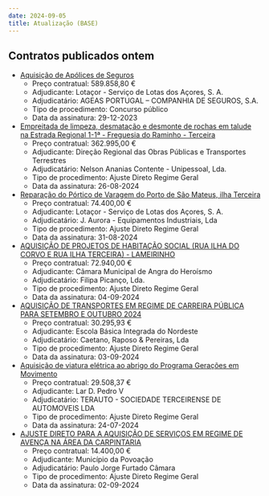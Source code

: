 ```yaml
---
date: 2024-09-05
title: Atualização (BASE)
---
```

## Contratos publicados ontem

* [Aquisição de Apólices de Seguros](https://www.base.gov.pt/Base4/pt/detalhe/?type=contratos&id=10903478)
  * Preço contratual: 589.858,80 €
  * Adjudicante: Lotaçor - Serviço de Lotas dos Açores, S. A.
  * Adjudicatário:  AGEAS PORTUGAL – COMPANHIA DE SEGUROS, S.A.
  * Tipo de procedimento: Concurso público
  * Data da assinatura: 29-12-2023
* [Empreitada de limpeza, desmatação e desmonte de rochas em talude na Estrada Regional 1-1ª - Freguesia do Raminho - Terceira](https://www.base.gov.pt/Base4/pt/detalhe/?type=contratos&id=10903087)
  * Preço contratual: 362.995,00 €
  * Adjudicante: Direção Regional das Obras Públicas e Transportes Terrestres
  * Adjudicatário: Nelson Ananias Contente - Unipessoal, Lda.
  * Tipo de procedimento: Ajuste Direto Regime Geral
  * Data da assinatura: 26-08-2024
* [Reparação do Pórtico de Varagem do Porto de São Mateus, ilha Terceira](https://www.base.gov.pt/Base4/pt/detalhe/?type=contratos&id=10903445)
  * Preço contratual: 74.400,00 €
  * Adjudicante: Lotaçor - Serviço de Lotas dos Açores, S. A.
  * Adjudicatário: J. Aurora - Equipamentos Industriais, Lda
  * Tipo de procedimento: Ajuste Direto Regime Geral
  * Data da assinatura: 31-08-2024
* [AQUISIÇÃO DE PROJETOS DE HABITAÇÃO SOCIAL (RUA ILHA DO CORVO E RUA ILHA TERCEIRA) - LAMEIRINHO](https://www.base.gov.pt/Base4/pt/detalhe/?type=contratos&id=10903259)
  * Preço contratual: 72.940,00 €
  * Adjudicante: Câmara Municipal de Angra do Heroísmo
  * Adjudicatário: Filipa Picanço, Lda.
  * Tipo de procedimento: Ajuste Direto Regime Geral
  * Data da assinatura: 04-09-2024
* [AQUISIÇÃO DE TRANSPORTES EM REGIME DE CARREIRA PÚBLICA PARA SETEMBRO E OUTUBRO 2024](https://www.base.gov.pt/Base4/pt/detalhe/?type=contratos&id=10903469)
  * Preço contratual: 30.295,93 €
  * Adjudicante: Escola Básica Integrada do Nordeste
  * Adjudicatário: Caetano, Raposo & Pereiras, Lda
  * Tipo de procedimento: Ajuste Direto Regime Geral
  * Data da assinatura: 03-09-2024
* [Aquisição de viatura elétrica ao abrigo do Programa Gerações em Movimento](https://www.base.gov.pt/Base4/pt/detalhe/?type=contratos&id=10903937)
  * Preço contratual: 29.508,37 €
  * Adjudicante: Lar D. Pedro V
  * Adjudicatário: TERAUTO - SOCIEDADE TERCEIRENSE DE AUTOMOVEIS LDA
  * Tipo de procedimento: Ajuste Direto Regime Geral
  * Data da assinatura: 24-07-2024
* [AJUSTE DIRETO PARA A AQUISIÇÃO DE SERVIÇOS EM REGIME DE AVENÇA NA ÁREA DA CARPINTARIA](https://www.base.gov.pt/Base4/pt/detalhe/?type=contratos&id=10903281)
  * Preço contratual: 14.400,00 €
  * Adjudicante: Município da Povoação
  * Adjudicatário: Paulo Jorge Furtado Câmara
  * Tipo de procedimento: Ajuste Direto Regime Geral
  * Data da assinatura: 02-09-2024

